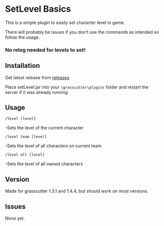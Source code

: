 # SetLevel Basics

This is a simple plugin to easily set character level in game.

There will probably be issues if you don't use the commands as intended so follow the usage.

### No relog needed for levels to set!

## Installation

Get latest release from [releases](https://github.com/NotThorny/setLevel/releases)

Place setLevel.jar into your `\grasscutter\plugins` folder and restart the server if it was already running

## Usage

`/level [level]`

-Sets the level of the current character

`/level team [level]`

-Sets the level of all characters on current team

`/level all [level]`

-Sets the level of all owned characters

## Version

Made for grasscutter 1.3.1 and 1.4.4, but should work on most versions.

## Issues

None yet.
